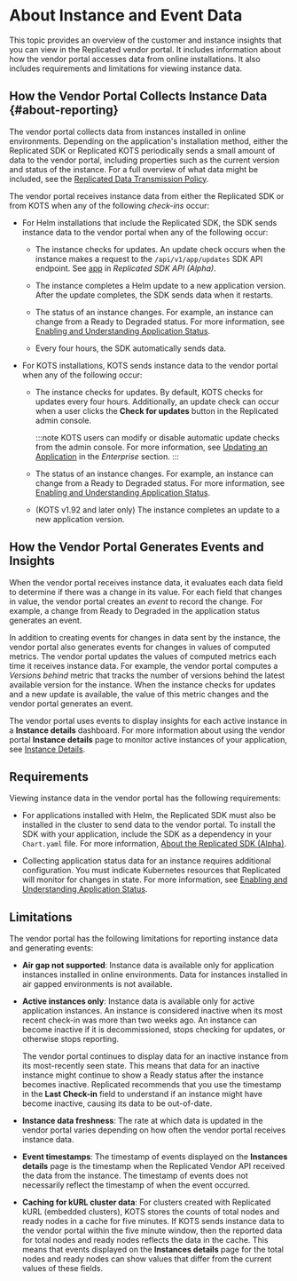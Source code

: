 # About Instance and Event Data

This topic provides an overview of the customer and instance insights that you can view in the Replicated vendor portal. It includes information about how the vendor portal accesses data from online installations. It also includes requirements and limitations for viewing instance data.  

## How the Vendor Portal Collects Instance Data {#about-reporting}

The vendor portal collects data from instances installed in online environments. Depending on the application's installation method, either the Replicated SDK or Replicated KOTS periodically sends a small amount of data to the vendor portal, including properties such as the current version and status of the instance. For a full overview of what data might be included, see the [Replicated Data Transmission Policy](https://docs.replicated.com/vendor/policies-data-transmission).

The vendor portal receives instance data from either the Replicated SDK or from KOTS when any of the following _check-ins_ occur:

* For Helm installations that include the Replicated SDK, the SDK sends instance data to the vendor portal when any of the following occur:

  * The instance checks for updates. An update check occurs when the instance makes a request to the `/api/v1/app/updates` SDK API endpoint. See [app](/reference/replicated-sdk-apis#app) in _Replicated SDK API (Alpha)_.

  * The instance completes a Helm update to a new application version. After the update completes, the SDK sends data when it restarts.

  * The status of an instance changes. For example, an instance can change from a Ready to Degraded status. For more information, see [Enabling and Understanding Application Status](insights-app-status).

  * Every four hours, the SDK automatically sends data.

* For KOTS installations, KOTS sends instance data to the vendor portal when any of the following occur:

  * The instance checks for updates. By default, KOTS checks for updates every four hours. Additionally, an update check can occur when a user clicks the **Check for updates** button in the Replicated admin console. 

    :::note
    KOTS users can modify or disable automatic update checks from the admin console. For more information, see [Updating an Application](/enterprise/updating-apps) in the _Enterprise_ section.
    :::

  * The status of an instance changes. For example, an instance can change from a Ready to Degraded status. For more information, see [Enabling and Understanding Application Status](insights-app-status).

  * (KOTS v1.92 and later only) The instance completes an update to a new application version.

## How the Vendor Portal Generates Events and Insights

When the vendor portal receives instance data, it evaluates each data field to determine if there was a change in its value. For each field that changes in value, the vendor portal creates an _event_ to record the change. For example, a change from Ready to Degraded in the application status generates an event.

In addition to creating events for changes in data sent by the instance, the vendor portal also generates events for changes in values of computed metrics. The vendor portal updates the values of computed metrics each time it receives instance data. For example, the vendor portal computes a _Versions behind_ metric that tracks the number of versions behind the latest available version for the instance. When the instance checks for updates and a new update is available, the value of this metric changes and the vendor portal generates an event.

The vendor portal uses events to display insights for each active instance in a **Instance details** dashboard. For more information about using the vendor portal **Instance details** page to monitor active instances of your application, see [Instance Details](instance-insights-details).

## Requirements

Viewing instance data in the vendor portal has the following requirements:

* For applications installed with Helm, the Replicated SDK must also be installed in the cluster to send data to the vendor portal. To install the SDK with your application, include the SDK as a dependency in your `Chart.yaml` file. For more information, [About the Replicated SDK (Alpha)](replicated-sdk-overview).

* Collecting application status data for an instance requires additional configuration. You must indicate Kubernetes resources that Replicated will monitor for changes in state. For more information, see [Enabling and Understanding Application Status](insights-app-status).

## Limitations

The vendor portal has the following limitations for reporting instance data and generating events:

* **Air gap not supported**: Instance data is available only for application instances installed in online environments. Data for instances installed in air gapped environments is not available.
* **Active instances only**: Instance data is available only for active application instances. An instance is considered inactive when its most recent check-in was more than two weeks ago. An instance can become inactive if it is decommissioned, stops checking for updates, or otherwise stops reporting.

   The vendor portal continues to display data for an inactive instance from its most-recently seen state. This means that data for an inactive instance might continue to show a Ready status after the instance becomes inactive. Replicated recommends that you use the timestamp in the **Last Check-in** field to understand if an instance might have become inactive, causing its data to be out-of-date.
* **Instance data freshness**: The rate at which data is updated in the vendor portal varies depending on how often the vendor portal receives instance data.
* **Event timestamps**: The timestamp of events displayed on the **Instances details** page is the timestamp when the Replicated Vendor API received the data from the instance. The timestamp of events does not necessarily reflect the timestamp of when the event occurred.
* **Caching for kURL cluster data**: For clusters created with Replicated kURL (embedded clusters), KOTS stores the counts of total nodes and ready nodes in a cache for five minutes. If KOTS sends instance data to the vendor portal within the five minute window, then the reported data for total nodes and ready nodes reflects the data in the cache. This means that events displayed on the **Instances details** page for the total nodes and ready nodes can show values that differ from the current values of these fields.